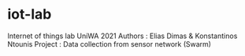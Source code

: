 # iot-lab
 Internet of things lab UniWA 2021
 Authors : Elias Dimas & Konstantinos Ntounis 
 Project : Data collection from sensor network (Swarm)
 
